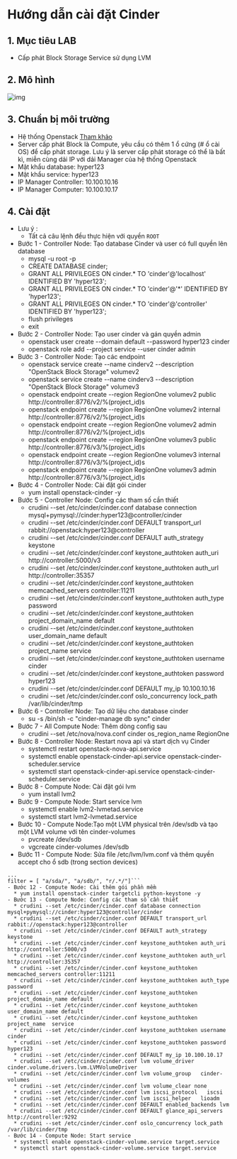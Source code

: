 # Hướng dẫn cài đặt Cinder

## 1. Mục tiêu LAB
- Cấp phát Block Storage Service sử dụng LVM

## 2. Mô hình
![img](image/topo_cinder_basic_lvm.jpg)

## 3. Chuẩn bị môi trường  
- Hệ thống Openstack [Tham khảo](https://gitlab.hyperlogy.com/ISS-Hyperlogy/OpenStack/blob/master/Ocata_Script/README.md)
- Server cấp phát Block là Compute, yêu cầu có thêm 1 ổ cứng (# ổ cài OS) để cấp phát storage. Lưu ý là server cấp phát storage có thể là bất kì, miễn cùng dải IP với dải Manager của hệ thống Openstack
- Mật khẩu database: hyper123
- Mật khẩu service: hyper123
- IP Manager Controller: 10.100.10.16
- IP Manager Computer: 10.100.10.17

## 4. Cài đặt
- Lưu ý :
  - Tất cả câu lệnh đều thực hiện với quyền `ROOT`  
- Bước 1 - Controller Node: Tạo database Cinder và user có full quyền lên database
  * mysql -u root -p
  * CREATE DATABASE cinder;
  * GRANT ALL PRIVILEGES ON cinder.* TO 'cinder'@'localhost' IDENTIFIED BY 'hyper123';
  * GRANT ALL PRIVILEGES ON cinder.* TO 'cinder'@'*' IDENTIFIED BY 'hyper123';
  * GRANT ALL PRIVILEGES ON cinder.* TO 'cinder'@'controller' IDENTIFIED BY 'hyper123';
  * flush privileges
  * exit
- Bước 2 - Controller Node: Tạo user cinder và gán quyền admin
  * openstack user create --domain default --password hyper123 cinder
  * openstack role add --project service --user cinder admin
- Bước 3 - Controller Node: Tạo các endpoint 
  * openstack service create --name cinderv2 --description "OpenStack Block Storage" volumev2
  * openstack service create --name cinderv3 --description "OpenStack Block Storage" volumev3
  * openstack endpoint create --region RegionOne volumev2 public http://controller:8776/v2/%\(project_id\)s
  * openstack endpoint create --region RegionOne volumev2 internal http://controller:8776/v2/%\(project_id\)s
  * openstack endpoint create --region RegionOne volumev2 admin http://controller:8776/v2/%\(project_id\)s
  * openstack endpoint create --region RegionOne volumev3 public http://controller:8776/v3/%\(project_id\)s
  * openstack endpoint create --region RegionOne volumev3 internal http://controller:8776/v3/%\(project_id\)s
  * openstack endpoint create --region RegionOne volumev3 admin http://controller:8776/v3/%\(project_id\)s
- Bước 4 - Controller Node: Cài đặt gói cinder
  * yum install openstack-cinder -y
- Bước 5 - Controller Node: Config các tham số cần thiết
  * crudini --set /etc/cinder/cinder.conf database connection mysql+pymysql://cinder:hyper123@controller/cinder
  * crudini --set /etc/cinder/cinder.conf DEFAULT transport_url rabbit://openstack:hyper123@controller
  * crudini --set /etc/cinder/cinder.conf DEFAULT auth_strategy keystone
  * crudini --set /etc/cinder/cinder.conf keystone_authtoken auth_uri http://controller:5000/v3
  * crudini --set /etc/cinder/cinder.conf keystone_authtoken auth_url http://controller:35357
  * crudini --set /etc/cinder/cinder.conf keystone_authtoken memcached_servers controller:11211
  * crudini --set /etc/cinder/cinder.conf keystone_authtoken auth_type password
  * crudini --set /etc/cinder/cinder.conf keystone_authtoken project_domain_name default
  * crudini --set /etc/cinder/cinder.conf keystone_authtoken user_domain_name default
  * crudini --set /etc/cinder/cinder.conf keystone_authtoken project_name  service
  * crudini --set /etc/cinder/cinder.conf keystone_authtoken username  cinder
  * crudini --set /etc/cinder/cinder.conf keystone_authtoken password  hyper123
  * crudini --set /etc/cinder/cinder.conf DEFAULT my_ip 10.100.10.16
  * crudini --set /etc/cinder/cinder.conf oslo_concurrency lock_path /var/lib/cinder/tmp
- Bước 6 - Controller Node: Tạo dữ liệu cho database cinder
  * su -s /bin/sh -c "cinder-manage db sync" cinder
- Bước 7 - All Compute Node: Thêm dòng config sau
  * crudini --set /etc/nova/nova.conf cinder os_region_name RegionOne
- Bước 8 - Controller Node: Restart nova api và start dịch vụ Cinder
  * systemctl restart openstack-nova-api.service
  * systemctl enable openstack-cinder-api.service openstack-cinder-scheduler.service
  * systemctl start openstack-cinder-api.service openstack-cinder-scheduler.service
- Bước 8 - Compute Node: Cài đặt gói lvm
  * yum install lvm2
- Bước 9 - Compute Node: Start service lvm
  * systemctl enable lvm2-lvmetad.service
  * systemctl start lvm2-lvmetad.service
- Bước 10 - Compute Node:Tạo một LVM physical trên /dev/sdb và tạo một LVM volume với tên cinder-volumes
  *  pvcreate /dev/sdb
  *  vgcreate cinder-volumes /dev/sdb
- Bước 11 - Compute Node: Sửa file /etc/lvm/lvm.conf và thêm quyền accept cho ổ sdb  (trong section devices)
```devices {
...
filter = [ "a/sda/", "a/sdb/", "r/.*/"]```
- Bước 12 - Compute Node: Cài thêm gói phần mềm
  * yum install openstack-cinder targetcli python-keystone -y
- Bước 13 - Compute Node: Config các tham số cần thiết 
  * crudini --set /etc/cinder/cinder.conf database connection mysql+pymysql://cinder:hyper123@controller/cinder
  * crudini --set /etc/cinder/cinder.conf DEFAULT transport_url rabbit://openstack:hyper123@controller
  * crudini --set /etc/cinder/cinder.conf DEFAULT auth_strategy keystone
  * crudini --set /etc/cinder/cinder.conf keystone_authtoken auth_uri http://controller:5000/v3
  * crudini --set /etc/cinder/cinder.conf keystone_authtoken auth_url http://controller:35357
  * crudini --set /etc/cinder/cinder.conf keystone_authtoken memcached_servers controller:11211
  * crudini --set /etc/cinder/cinder.conf keystone_authtoken auth_type password
  * crudini --set /etc/cinder/cinder.conf keystone_authtoken project_domain_name default
  * crudini --set /etc/cinder/cinder.conf keystone_authtoken user_domain_name default
  * crudini --set /etc/cinder/cinder.conf keystone_authtoken project_name  service
  * crudini --set /etc/cinder/cinder.conf keystone_authtoken username  cinder
  * crudini --set /etc/cinder/cinder.conf keystone_authtoken password  hyper123
  * crudini --set /etc/cinder/cinder.conf DEFAULT my_ip 10.100.10.17
  * crudini --set /etc/cinder/cinder.conf lvm volume_driver   cinder.volume.drivers.lvm.LVMVolumeDriver  
  * crudini --set /etc/cinder/cinder.conf lvm volume_group   cinder-volumes
  * crudini --set /etc/cinder/cinder.conf lvm volume_clear none
  * crudini --set /etc/cinder/cinder.conf lvm iscsi_protocol   iscsi
  * crudini --set /etc/cinder/cinder.conf lvm iscsi_helper   lioadm
  * crudini --set /etc/cinder/cinder.conf DEFAULT enabled_backends lvm
  * crudini --set /etc/cinder/cinder.conf DEFAULT glance_api_servers http://controller:9292
  * crudini --set /etc/cinder/cinder.conf oslo_concurrency lock_path /var/lib/cinder/tmp
- Bước 14 - Compute Node: Start service 
  * systemctl enable openstack-cinder-volume.service target.service
  * systemctl start openstack-cinder-volume.service target.service
 


  
  
  
